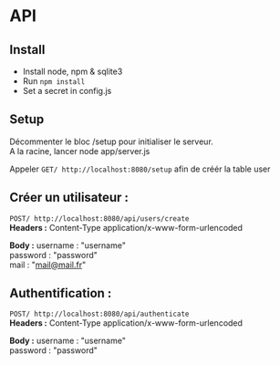 
# API

## Install
* Install node, npm & sqlite3
* Run `npm install`
* Set a secret in config.js

## Setup
Décommenter le bloc /setup pour initialiser le serveur.  
A la racine, lancer node app/server.js

Appeler `GET/ http://localhost:8080/setup` afin de créér la table user

## Créer un utilisateur :
`POST/ http://localhost:8080/api/users/create`  
**Headers :**
Content-Type application/x-www-form-urlencoded

**Body :** 
username : "username"  
password : "password"  
mail : "mail@mail.fr"

## Authentification :
`POST/ http://localhost:8080/api/authenticate`  
**Headers :**
Content-Type application/x-www-form-urlencoded

**Body :** 
username : "username"  
password : "password"  
